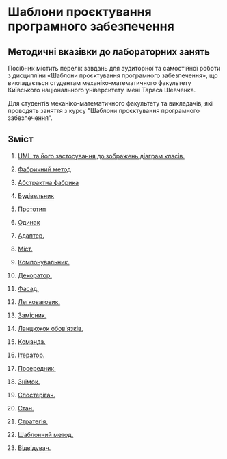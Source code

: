 # Шаблони проєктування програмного забезпечення

## Методичні вказівки до лабораторних занять


Посібник містить перелік завдань для аудиторної та самостійної 
роботи з дисципліни «Шаблони проєктування програмного забезпечення»,
що викладається студентам механіко-математичного факультету 
Київського національного університету імені Тараса Шевченка.

Для студентів механіко-математичного факультету та викладачів,
які проводять заняття з курсу "Шаблони проєктування програмного
забезпечення".


## Зміст

1. [UML та його застосування до зображень діаграм класів.](Java/lab01_UML)

2. [Фабричний метод](Java/lab02_Factory_Method)

3. [Абстрактна фабрика](Java/lab03_Abstract_Factory)

4. [Будівельник](Java/lab04_Builder)

5. [Прототип](Java/lab05_Prototype)

6. [Одинак](Java/lab06_Singleton)

7. [Адаптер.](Java/lab07_Adapter)

8. [Міст.](Java/lab08_Bridge)

9. [Компонувальник.](Java/lab09_Composite)

10. [Декоратор.](Java/lab10_Decorator)

11. [Фасад.](Java/lab11_Facade)

12. [Легковаговик.](Java/lab12_Flyweight)

13. [Замісник.](Java/lab13_Proxy)

14. [Ланцюжок обов'язків.](Java/lab14_Chain)

15. [Команда.](Java/lab15_Command)

16. [Ітератор.](Java/lab16_Iterator)

17. [Посередник.](Java/lab17_Mediator)

18. [Знімок.](Java/lab18_Memento)

19. [Спостерігач.](Java/lab19_Observer)

20. [Стан.](Java/lab20_State)

21. [Стратегія.](Java/lab21_Strategy)

22. [Шаблонний метод.](Java/lab22_Template_Method)

23. [Відвідувач.](Java/lab23_Visitor)


 

